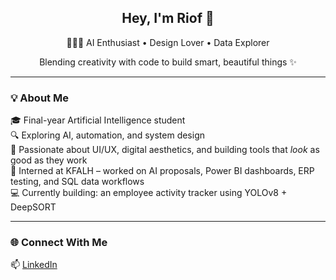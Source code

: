 <h2 align="center">Hey, I'm Riof 👋</h2>
<p align="center">
  👩🏻‍💻 AI Enthusiast • Design Lover • Data Explorer  
</p>
<p align="center">
  Blending creativity with code to build smart, beautiful things ✨
</p>

---

### 💡 About Me  
🎓 Final-year Artificial Intelligence student  
🔍 Exploring AI, automation, and system design  
🎨 Passionate about UI/UX, digital aesthetics, and building tools that *look* as good as they work  
🏥 Interned at KFALH – worked on AI proposals, Power BI dashboards, ERP testing, and SQL data workflows  
💻 Currently building: an employee activity tracker using YOLOv8 + DeepSORT  

---

### 🌐 Connect With Me  
📫 [LinkedIn](https://www.linkedin.com/in/riof-alzahrani-b5b65629a/)

